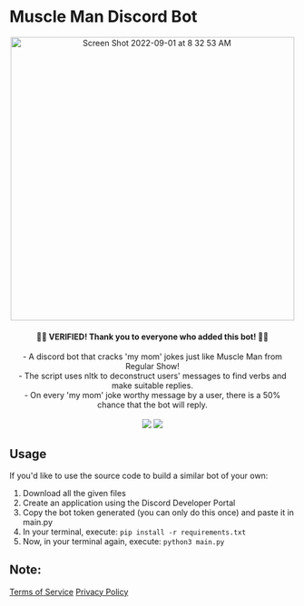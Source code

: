# Muscle Man Discord Bot
<div align="center">

<img width="500px" alt="Screen Shot 2022-09-01 at 8 32 53 AM" src="https://user-images.githubusercontent.com/75612147/187832021-4fcfdefb-f330-4ff0-8818-415f4d3a387e.png"><br>

 <h4>🥳🎉 VERIFIED! Thank you to everyone who added this bot! 🎉🥳</h4>
- A discord bot that cracks 'my mom' jokes just like Muscle Man from Regular Show!<br>
- The script uses nltk to deconstruct users' messages to find verbs and make suitable replies.<br>
- On every 'my mom' joke worthy message by a user, there is a 50% chance that the bot will reply.<br>
<br>
 <a>
  <img src="https://img.shields.io/badge/Servers-79-brightgreen?style=flat-square&logo=Discord&logoColor=white"/>
 </a>
 <a href="https://discord.com/api/oauth2/authorize?client_id=902868902487420929&permissions=223232&scope=bot">
   <img src="https://img.shields.io/badge/Invite--white?style=social&logo=Discord"/>
 </a>
 </div>
 

## Usage
If you'd like to use the source code to build a similar bot of your own:
1. Download all the given files
2. Create an application using the Discord Developer Portal
3. Copy the bot token generated (you can only do this once) and paste it in main.py
4. In your terminal, execute: ```pip install -r requirements.txt```
5. Now, in your terminal again, execute: ```python3 main.py```

## Note:
<a href="https://divdude77.github.io/Muscle-Man-Discord-Bot">Terms of Service</a>
<a href="https://divdude77.github.io/Muscle-Man-Discord-Bot/pp.html">Privacy Policy</a>
